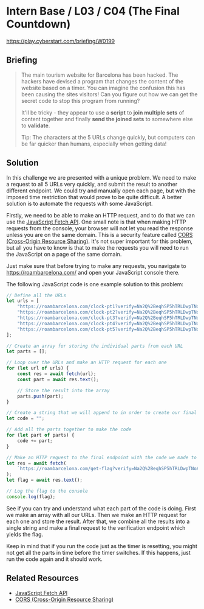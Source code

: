 # Intern Base / L03 / C04 (The Final Countdown)

https://play.cyberstart.com/briefing/W0199

## Briefing

> The main tourism website for Barcelona has been hacked. The hackers have devised a program that changes the content of the website based on a timer. You can imagine the confusion this has been causing the sites visitors! Can you figure out how we can get the secret code to stop this program from running?
>
> It'll be tricky - they appear to use a **script** to **join multiple sets** of content together and finally **send the joined sets** to somewhere else to **validate**.
>
> Tip: The characters at the 5 URLs change quickly, but computers can be far quicker than humans, especially when getting data!

## Solution

In this challenge we are presented with a unique problem. We need to make a request to all 5 URLs  very quickly, and submit the result to another different endpoint. We could try and manually open each page, but with the imposed time restriction that would prove to be quite difficult. A better solution is to automate the requests with some JavaScript. 

Firstly, we need to be able to make an HTTP request, and to do that we can use the [JavaScript Fetch API](https://developer.mozilla.org/en-US/docs/Web/API/Fetch_API/Using_Fetch). One small note is that when making HTTP requests from the console, your browser will not let you read the response unless you are on the same domain. This is a security feature called [CORS (Cross-Origin Resource Sharing)](https://developer.mozilla.org/en-US/docs/Web/HTTP/CORS). It's not super important for this problem, but all you have to know is that to make the requests you will need to run the JavaScript on a page of the same domain.

Just make sure that before trying to make any requests, you navigate to https://roambarcelona.com/ and open your JavaScript console there. 

The following JavaScript code is one example solution to this problem:

```js
// Define all the URLs
let urls = [
    "https://roambarcelona.com/clock-pt1?verify=Na2Q%2BeqhSP5hTRLDwpTNoA%3D%3D",
    "https://roambarcelona.com/clock-pt2?verify=Na2Q%2BeqhSP5hTRLDwpTNoA%3D%3D",
    "https://roambarcelona.com/clock-pt3?verify=Na2Q%2BeqhSP5hTRLDwpTNoA%3D%3D",
    "https://roambarcelona.com/clock-pt4?verify=Na2Q%2BeqhSP5hTRLDwpTNoA%3D%3D",
    "https://roambarcelona.com/clock-pt5?verify=Na2Q%2BeqhSP5hTRLDwpTNoA%3D%3D",
];

// Create an array for storing the individual parts from each URL
let parts = [];

// Loop over the URLs and make an HTTP request for each one
for (let url of urls) {
    const res = await fetch(url);
    const part = await res.text();

    // Store the result into the array
    parts.push(part);
}

// Create a string that we will append to in order to create our final code
let code = "";

// Add all the parts together to make the code
for (let part of parts) {
    code += part;
}

// Make an HTTP request to the final endpoint with the code we made to get the flag
let res = await fetch(
    `https://roambarcelona.com/get-flag?verify=Na2Q%2BeqhSP5hTRLDwpTNoA%3D%3D&string=${code}`
);
let flag = await res.text();

// Log the flag to the console
console.log(flag);
```

See if you can try and understand what each part of the code is doing. First we make an array with all our URLs. Then we make an HTTP request for each one and store the result. After that, we combine all the results into a single string and make a final request to the verification endpoint which yields the flag.

Keep in mind that if you run the code just as the timer is resetting, you might not get all the parts in time before the timer switches. If this happens, just run the code again and it should work.

## Related Resources

* [JavaScript Fetch API](https://developer.mozilla.org/en-US/docs/Web/API/Fetch_API/Using_Fetch)
* [CORS (Cross-Origin Resource Sharing)](https://developer.mozilla.org/en-US/docs/Web/HTTP/CORS)